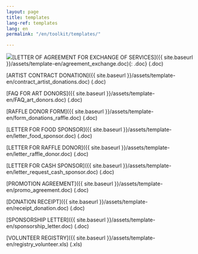 ```yaml
---
layout: page
title: templates
lang-ref: templates
lang: en
permalink: "/en/toolkit/templates/"

---
```

<img class="doc" src="{{ site.baseurl }}/assets/img/archive.svg" />[LETTER OF AGREEMENT FOR EXCHANGE OF SERVICES]({{ site.baseurl }}/assets/template-en/agreement_exchange.doc){: .doc} (.doc)

[ARTIST CONTRACT DONATION]({{ site.baseurl }}/assets/template-en/contract_artist_donations.doc) (.doc)

[FAQ FOR ART DONORS]({{ site.baseurl }}/assets/template-en/FAQ_art_donors.doc) (.doc)

[RAFFLE DONOR FORM]({{ site.baseurl }}/assets/template-en/form_donations_raffle.doc) (.doc)

[LETTER FOR FOOD SPONSOR]({{ site.baseurl }}/assets/template-en/letter_food_sponsor.doc) (.doc)

[LETTER FOR RAFFLE DONOR]({{ site.baseurl }}/assets/template-en/letter_raffle_donor.doc) (.doc)

[LETTER FOR CASH SPONSOR]({{ site.baseurl }}/assets/template-en/letter_request_cash_sponsor.doc) (.doc)

[PROMOTION AGREEMENT]({{ site.baseurl }}/assets/template-en/promo_agreement.doc) (.doc)

[DONATION RECEIPT]({{ site.baseurl }}/assets/template-en/receipt_donation.doc) (.doc)

[SPONSORSHIP LETTER]({{ site.baseurl }}/assets/template-en/sponsorship_letter.doc) (.doc)

[VOLUNTEER REGISTRY]({{ site.baseurl }}/assets/template-en/registry_volunteer.xls) (.xls)